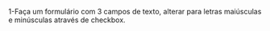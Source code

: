 1-Faça um formulário com 3 campos de texto, alterar para letras maiúsculas e minúsculas através de checkbox.